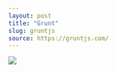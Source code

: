 ```yaml
---
layout: post
title: "Grunt"
slug: gruntjs
source: https://gruntjs.com/
---
```


<img src="{{ site.url }}/assets/img/screenshots/gruntjs.jpg">

